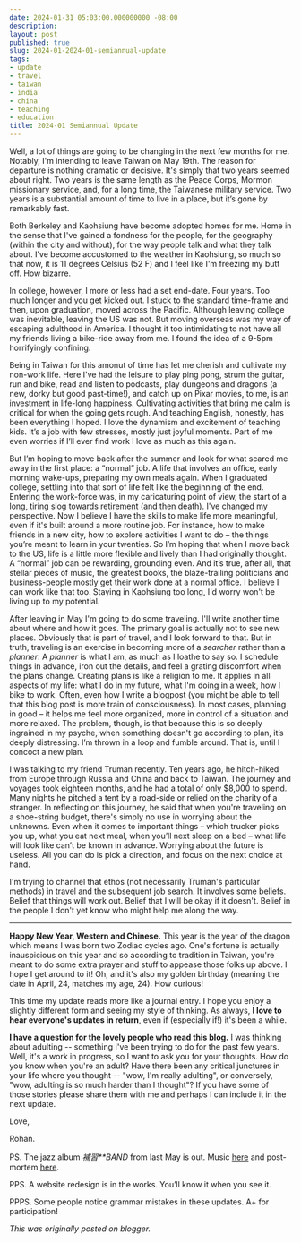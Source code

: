 ```yaml
---
date: 2024-01-31 05:03:00.000000000 -08:00
description:
layout: post
published: true
slug: 2024-01-2024-01-semiannual-update
tags:
- update
- travel
- taiwan
- india
- china
- teaching
- education
title: 2024-01 Semiannual Update
---
```

Well, a lot of things are going to be changing in the next few months for me. Notably, I'm intending to leave Taiwan on May 19th. The reason for departure is nothing dramatic or decisive. It's simply that two years seemed about right. Two years is the same length as the Peace Corps, Mormon missionary service, and, for a long time, the Taiwanese military service. Two years is a substantial amount of time to live in a place, but it’s gone by remarkably fast.

Both Berkeley and Kaohsiung have become adopted homes for me. Home in
the sense that I've gained a fondness for the people, for the
geography (within the city and without), for the way people talk and
what they talk about. I've become accustomed to the weather in
Kaohsiung, so much so that now, it is 11 degrees Celsius (52 F) and I
feel like I'm freezing my butt off. How bizarre.

In college, however, I more or less had a set end-date. Four years. Too much longer and you get kicked out. I stuck to the standard
time-frame and then, upon graduation, moved across the Pacific.
Although leaving college was inevitable, leaving the US was not. But
moving overseas was my way of escaping adulthood in America. I
thought it too intimidating to not have all my friends living a
bike-ride away from me. I found the idea of a 9-5pm horrifyingly
confining.

Being in Taiwan for this amonut of time has let me cherish and
cultivate my non-work life. Here I've had the leisure to play ping pong, strum the
guitar, run and bike, read and listen to podcasts, play dungeons and
dragons (a new, dorky but good past-time!), and catch up on Pixar
movies, to me, is an investment in life-long happiness. Cultivating
activities that bring me calm is critical for when the going gets rough. And teaching English, honestly, has been
everything I hoped. I love the dynamism and excitement of teaching
kids. It’s a job with few stresses, mostly just joyful moments. Part of me
even worries if I’ll ever find work I love as much as this again.

But I’m hoping to move back after the summer and look for what
scared me away in the first place: a “normal” job. A life that
involves an office, early morning wake-ups, preparing my own meals
again. When I graduated college, settling into that sort of life felt
like the beginning of the end. Entering the work-force was, in my
caricaturing point of view, the start of a long, tiring slog towards
retirement (and then death). I've changed my perspective. Now I believe I have the skills to make life more meaningful, even if it's built around a more routine job. For instance, how to make friends in a new city, how to explore activities I want to
do – the things you’re meant to learn in your twenties. So I’m
hoping that when I move back to the US, life is a little more
flexible and lively than I had originally thought. A “normal” job
can be rewarding, grounding even. And it’s true, after all, that
stellar pieces of music, the greatest books, the blaze-trailing
politicians and business-people mostly get their work done at a
normal office. I believe I can work like that too. Staying in
Kaohsiung too long, I'd worry won't be living up to my potential.

After leaving in May I'm going to do some traveling. I'll write
another time about where and how it goes. The primary goal is
actually not to see new places. Obviously that is part of travel, and
I look forward to that. But in truth, traveling is an exercise in
becoming more of a *searcher* rather than a *planner*. A
*planner* is what I am, as much as I loathe to say so. I
schedule things in advance, iron out the details, and feel a grating
discomfort when the plans change. Creating plans is like a religion
to me. It applies in all aspects of my life: what I do in my future,
what I'm doing in a week, how I bike to work. Often, even how I write
a blogpost (you might be able to tell that this blog post is more
train of consciousness). In most cases, planning in good – it helps
me feel more organized, more in control of a situation and more
relaxed. The problem, though, is that because this is so deeply
ingrained in my psyche, when something doesn't go according to plan,
it’s deeply distressing. I’m thrown in a loop and fumble around.
That is, until I concoct a new plan.

I was talking to my friend Truman recently. Ten years ago, he
hitch-hiked from Europe through Russia and China and back to Taiwan.
The journey and voyages took eighteen months, and he had a total of only $8,000 to spend. Many nights he pitched a tent by a
road-side or relied on the charity of a stranger. In reflecting on
this journey, he said that when you're traveling on a shoe-string
budget, there's simply no use in worrying about the unknowns. Even
when it comes to important things – which trucker picks you up,
what you eat next meal, when you’ll next sleep on a bed – what life will look like can’t be known in advance. Worrying about the future is
useless. All you can do is pick a direction, and focus on the next
choice at hand.

I'm trying to channel that ethos (not necessarily Truman's
particular methods) in travel and the subsequent job search. It involves some beliefs.
Belief that things will work out. Belief that I will be okay if it
doesn't. Belief in the people I don't yet know who might help me
along the way.

--------

**Happy New Year, Western and Chinese.** This year is the year
of the dragon which means I was born two Zodiac cycles ago. One's
fortune is actually inauspicious on this year and so according to
tradition in Taiwan, you're meant to do some extra prayer and stuff
to appease those folks up above. I hope I get around to it! Oh, and
it's also my golden birthday (meaning the date in April, 24, matches
my age, 24). How curious!

This time my update reads more like a journal entry. I hope you
enjoy a slightly different form and seeing my style of thinking. As
always, **I love to hear everyone's updates in return**, even if
(especially if!) it's been a while.

**I have a question for the lovely people who read this blog.**
I was thinking about adulting -- something I've been trying to do for
the past few years. Well, it's a work in progress, so I want to ask
you for your thoughts. How do you know when you're an adult? Have
there been any critical junctures in your life where you thought --
"wow, I'm really adulting", or conversely, "wow,
adulting is so much harder than I thought"? If you have some of
those stories please share them with me and perhaps I can include it
in the next update.

Love,

Rohan.

PS. The jazz album *補習**BAND*
from last May is out. Music [here](https://www.youtube.com/playlist?list=PLLmNtQG2epzFG2PwtDTz4U9OVDCsiJGG8) and post-mortem [here](https://www.rohanprasad.org/blog/2023/2023-11-band-album-is-out/).

PPS. A website redesign is in the works. You’ll know it when you
see it.

PPPS.
Some people notice grammar mistakes in these
updates.
A+ for participation!  

*This was originally posted on blogger.*
